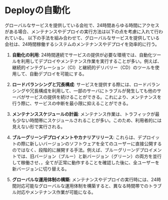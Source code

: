 # Deployの自動化

グローバルなサービスを提供している会社で、24時間あらゆる時間にアクセスがある場合、メンテナンスやデプロイの実行方法は以下の点を考慮に入れて行われている。
以下の手法を組み合わせて、グローバルなサービスを提供している会社は、24時間稼働するシステムのメンテナンスやデプロイを効率的に行う。

1. **自動化の利用**: 24時間連続でサービスの提供が必要な環境では、自動化ツールを利用してデプロイやメンテナンス作業を実行することが多い。例えば、継続的インテグレーション（CI）と継続的デリバリー（CD）のツールを使用して、自動デプロイを可能にする。

2. **ロードバランシングと冗長構成**: サービスを提供する際には、ロードバランシングや冗長構成を利用して、一部のサーバにトラブルが発生しても他のサーバがサービスの提供を続けることができる。これにより、メンテナンスを行う際に、サービスの中断を最小限に抑えることができる。

3. **メンテナンススケジュールの計画**: メンテナンス作業は、トラフィックが最も少ない時間帯にスケジュールされることが多い。このため、利用者的には見えない形で実行される。

4. **ブルーグリーンデプロイメントやカナリアリリース**: これらは、デプロイットの際に新しいバージョンのソフトウェアを全てのユーザーに直接公開するのではなく、段階的に展開する手法。例えば、ブルーグリーンデプロイメントでは、旧バージョン（ブルー）と新バージョン（グリーン）の両方を並行して稼働させ、，全てが正常に動作することを確認した後に、全ユーザーを新バージョンに切り替える。

5. **グローバルな運用体制の構築**: メンテナンスやデプロイの実行時には、24時間対応可能なグローバルな運用体制を構築すると、異なる時間帯でのトラブル対応やメンテナンス作業が可能になる。
